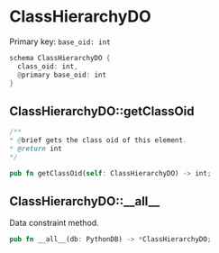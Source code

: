 # ClassHierarchyDO

Primary key: `base_oid: int`

```rust
schema ClassHierarchyDO {
  class_oid: int,
  @primary base_oid: int
}
```
## ClassHierarchyDO::getClassOid

```java
/**
* @brief gets the class oid of this element.
* @return int
*/
```
```rust
pub fn getClassOid(self: ClassHierarchyDO) -> int;
```
## ClassHierarchyDO::\_\_all\_\_

Data constraint method.

```rust
pub fn __all__(db: PythonDB) -> *ClassHierarchyDO;
```
